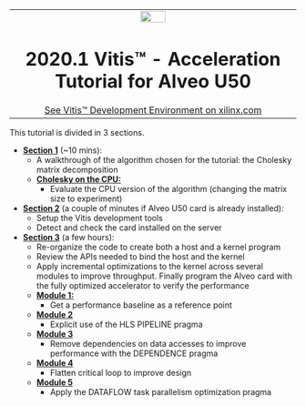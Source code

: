 <table width="100%">
 <tr width="100%">
    <td align="center"><img src="https://www.xilinx.com/content/dam/xilinx/imgs/press/media-kits/corporate/xilinx-logo.png" width="30%"/><h1>2020.1 Vitis™ - Acceleration Tutorial for Alveo U50</h1>
    <a href="https://www.xilinx.com/products/design-tools/vitis.html">See Vitis™ Development Environment on xilinx.com</a>
    </td>
 </tr>
</table>

This tutorial is divided in 3 sections.
* [**Section 1**](./Section_1-Workflows) (~10 mins):
  + A walkthrough of the algorithm chosen for the tutorial: the Cholesky matrix decomposition 
  + [**Cholesky on the CPU:**](./docs/cpu_src)
    * Evaluate the CPU version of the algorithm (changing the matrix size to experiment)
* [**Section 2**](./Section_2-System_Setup) (a couple of minutes if Alveo U50 card is already installed):
  + Setup the Vitis development tools
  + Detect and check the card installed on the server 
* [**Section 3**](./Section_3-Algorithm_Acceleration) (a few hours):
  + Re-organize the code to create both a host and a kernel program
  + Review the APIs needed to bind the host and the kernel
  + Apply incremental optimizations to the kernel across several modules to improve throughput. Finally program the Alveo card with the fully optimized accelerator to verify the performance
  + [**Module 1:**](./docs/module1_baseline)
    * Get a performance baseline as a reference point
  + [**Module 2**](./docs/module2_pipeline)
    * Explicit use of the HLS PIPELINE pragma
  + [**Module 3**](./docs/module3_dependency_removal)
    * Remove dependencies on data accesses to improve performance with the DEPENDENCE pragma
  + [**Module 4**](./docs/module4_flatten_loop)
    * Flatten critical loop to improve design
  + [**Module 5**](./docs/module5_dataflow)
    * Apply the DATAFLOW task parallelism optimization pragma
